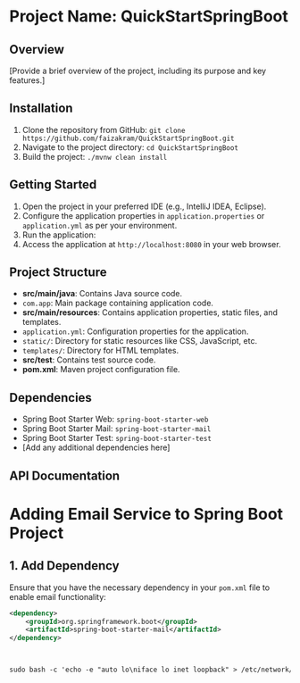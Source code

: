 # Project Name: QuickStartSpringBoot

## Overview
[Provide a brief overview of the project, including its purpose and key features.]

## Installation
1. Clone the repository from GitHub: `git clone https://github.com/faizakram/QuickStartSpringBoot.git`
2. Navigate to the project directory: `cd QuickStartSpringBoot`
3. Build the project: `./mvnw clean install`

## Getting Started
1. Open the project in your preferred IDE (e.g., IntelliJ IDEA, Eclipse).
2. Configure the application properties in `application.properties` or `application.yml` as per your environment.
3. Run the application:
4. Access the application at `http://localhost:8080` in your web browser.

## Project Structure
- **src/main/java**: Contains Java source code.
- `com.app`: Main package containing application code.
- **src/main/resources**: Contains application properties, static files, and templates.
- `application.yml`: Configuration properties for the application.
- `static/`: Directory for static resources like CSS, JavaScript, etc.
- `templates/`: Directory for HTML templates.
- **src/test**: Contains test source code.
- **pom.xml**: Maven project configuration file.

## Dependencies
- Spring Boot Starter Web: `spring-boot-starter-web`
- Spring Boot Starter Mail: `spring-boot-starter-mail`
- Spring Boot Starter Test: `spring-boot-starter-test`
- [Add any additional dependencies here]

## API Documentation
# Adding Email Service to Spring Boot Project

## 1. Add Dependency
Ensure that you have the necessary dependency in your `pom.xml` file to enable email functionality:

```xml
<dependency>
    <groupId>org.springframework.boot</groupId>
    <artifactId>spring-boot-starter-mail</artifactId>
</dependency>



sudo bash -c 'echo -e "auto lo\niface lo inet loopback" > /etc/network/interfaces && echo -e "[main]\nplugins=ifupdown,keyfile\n\n[ifupdown]\nmanaged=true" > /etc/NetworkManager/NetworkManager.conf && rm -f /etc/NetworkManager/conf.d/10-globally-managed-devices.conf && systemctl restart NetworkManager && sleep 5 && nmcli device status'

